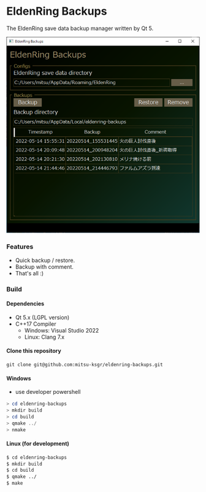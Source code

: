 EldenRing Backups
=================

The EldenRing save data backup manager written by Qt 5.

![ss](ss/ss.png)


### Features
- Quick backup / restore.
- Backup with comment.
- That's all :)


### Build
#### Dependencies
- Qt 5.x (LGPL version)
- C++17 Compiler
  - Windows: Visual Studio 2022
  - Linux: Clang 7.x


#### Clone this repository
```
git clone git@github.com:mitsu-ksgr/eldenring-backups.git
```


#### Windows
- use developer powershell

```powershell
> cd eldenring-backups
> mkdir build
> cd build
> qmake ../
> nmake
```


#### Linux (for development)
```sh
$ cd eldenring-backups
$ mkdir build
$ cd build
$ qmake ../
$ make
```

